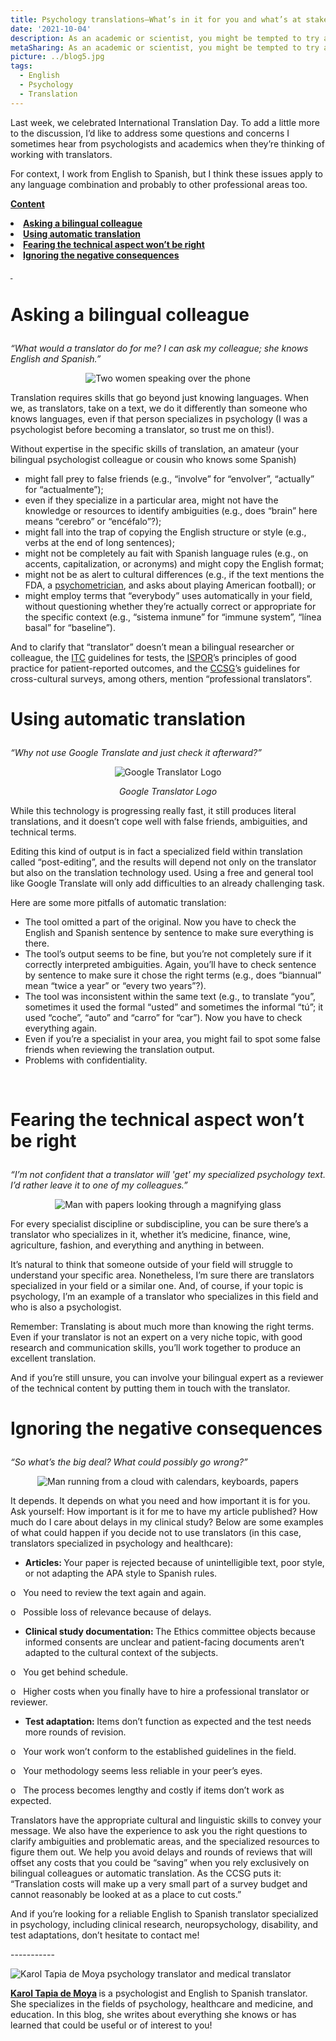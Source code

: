 ```yaml
---
title: Psychology translations—What’s in it for you and what’s at stake?
date: '2021-10-04'
description: As an academic or scientist, you might be tempted to try a DIY translation. But what are the pitfalls of not using a professional translator? / Si haces parte de la comunidad científica o investigadora, quizá tengas la tentación de traducir tú mismo o pedírselo a un colega, pero ¿cuáles son las desventajas de no usar un traductor profesional?
metaSharing: As an academic or scientist, you might be tempted to try a DIY translation. But what are the pitfalls of not using a professional translator?
picture: ../blog5.jpg
tags:
  - English
  - Psychology
  - Translation
---
```


<p>Last week, we celebrated International Translation Day. To add a little more to the discussion, I&rsquo;d like to address some questions and concerns I sometimes hear from psychologists and academics when they&rsquo;re thinking of working with translators.</p>
<p>For context, I work from English to Spanish, but I think these issues apply to any language combination and probably to other professional areas too.</p>
<p><strong><u>Content</u></strong></p>
<li><b><a href="#anchor-1">Asking a bilingual colleague</a></b></li>
<li><b><a href="#anchor-2">Using automatic translation</a></b></li>
<li><b><a href="#anchor-3">Fearing the technical aspect won&rsquo;t be right</a></b></li>
<li><b><a href="#anchor-4">Ignoring the negative consequences</a></b></li>
<p><strong><u>&nbsp;</u></strong></p>
<p  style="scroll-margin-top: 50px" id="anchor-1"><span></p>
<h1><p><strong>Asking a bilingual colleague</strong></p></h1>
<p><em>&ldquo;What would a translator do for me? I can ask my colleague; she knows English and Spanish.&rdquo;</em></p>

<p align="center">
  <img src="../../blog5-1.jpg " alt="Two women speaking over the phone">
</p>

<p>Translation requires skills that go beyond just knowing languages. When we, as translators, take on a text, we do it differently than someone who knows languages, even if that person specializes in psychology (I was a psychologist before becoming a translator, so trust me on this!).</p>
<p>Without expertise in the specific skills of translation, an amateur (your bilingual psychologist colleague or cousin who knows some Spanish)</p>
<ul>
<li>might fall prey to false friends (e.g., &ldquo;involve&rdquo; for &ldquo;envolver&rdquo;, &ldquo;actually&rdquo; for &ldquo;actualmente&rdquo;);</li>
<li>even if they specialize in a particular area, might not have the knowledge or resources to identify ambiguities (e.g., does &ldquo;brain&rdquo; here means &ldquo;cerebro&rdquo; or &ldquo;enc&eacute;falo&rdquo;?);</li>
<li>might fall into the trap of copying the English structure or style (e.g., verbs at the end of long sentences);</li>
<li>might not be completely au fait with Spanish language rules (e.g., on accents, capitalization, or acronyms) and might copy the English format;</li>
<li>might not be as alert to cultural differences (e.g., if the text mentions the FDA,&nbsp;a <a href="https://psytranslations.com/blog/blog_3%20psychometrist%20psychometrician%20/">psychometrician</a>, and asks about playing American football); or</li>
<li>might employ terms that &ldquo;everybody&rdquo; uses automatically in your field, without questioning whether they&rsquo;re actually correct or appropriate for the specific context (e.g., &ldquo;sistema inmune&rdquo; for &ldquo;immune system&rdquo;, &ldquo;l&iacute;nea basal&rdquo; for &ldquo;baseline&rdquo;).</li>
</ul>
<p>And to clarify that &ldquo;translator&rdquo; doesn&rsquo;t mean a bilingual researcher or colleague, the <a href="https://www.intestcom.org/files/guideline_test_adaptation_2ed.pdf">ITC</a> guidelines for tests, the <a href="https://pubmed.ncbi.nlm.nih.gov/15804318/">ISPOR</a>&rsquo;s principles of good practice for patient-reported outcomes, and the <a href="https://ccsg.isr.umich.edu/wp-content/uploads/2020/02/CCSG_Guidelines_Archive_2010_Version.pdf">CCSG</a>&rsquo;s guidelines for cross-cultural surveys, among others, mention &ldquo;professional translators&rdquo;.&nbsp;&nbsp;</p>

<p  style="scroll-margin-top: 50px" id="anchor-2"><span></p>
<h1><p><strong>Using automatic translation</strong></p></h1>
<p><em>&ldquo;Why not use Google Translate and just check it afterward?&rdquo;</em></p>

<p align="center">
  <img src="../../blog5-2.jpg " alt="Google Translator Logo">
</p>
<p align="center">
  <i>Google Translator Logo</i>

<p>While this technology is progressing really fast, it still produces literal translations, and it doesn&rsquo;t cope well with false friends, ambiguities, and technical terms.</p>
<p>Editing this kind of output is in fact a specialized field within translation called &ldquo;post-editing&rdquo;, and the results will depend not only on the translator but also on the translation technology used. Using a free and general tool like Google Translate will only add difficulties to an already challenging task.</p>
<p>Here are some more pitfalls of automatic translation:</p>
<ul>
<li>The tool omitted a part of the original. Now you have to check the English and Spanish sentence by sentence to make sure everything is there.</li>
<li>The tool&rsquo;s output seems to be fine, but you&rsquo;re not completely sure if it correctly interpreted ambiguities. Again, you&rsquo;ll have to check sentence by sentence to make sure it chose the right terms (e.g., does &ldquo;biannual&rdquo; mean &ldquo;twice a year&rdquo; or &ldquo;every two years&rdquo;?).</li>
<li>The tool was inconsistent within the same text (e.g., to translate &ldquo;you&rdquo;, sometimes it used the formal &ldquo;usted&rdquo; and sometimes the informal &ldquo;t&uacute;&rdquo;; it used &ldquo;coche&rdquo;, &ldquo;auto&rdquo; and &ldquo;carro&rdquo; for &ldquo;car&rdquo;). Now you have to check everything again.</li>
<li>Even if you&rsquo;re a specialist in your area, you might fail to spot some false friends when reviewing the translation output.</li>
<li>Problems with confidentiality.</li>
</ul>
<p>&nbsp;</p>
<p  style="scroll-margin-top: 50px" id="anchor-3"><span></p>
<h1><p><strong>Fearing the technical aspect won&rsquo;t be right</strong></p></h1>
<p><em>&ldquo;I&rsquo;m not confident that a translator will 'get' my specialized psychology text. I&rsquo;d rather leave it to one of my colleagues.&rdquo;</em></p>

<p align="center">
  <img src="../../blog5-3.jpg " alt="Man with papers looking through a magnifying glass">
</p>

<p>For every specialist discipline or subdiscipline, you can be sure there&rsquo;s a translator who specializes in it, whether it&rsquo;s medicine, finance, wine, agriculture, fashion, and everything and anything in between.&nbsp;</p>
<p>It&rsquo;s natural to think that someone outside of your field will struggle to understand your specific area. Nonetheless, I&rsquo;m sure there are translators specialized in your field or a similar one.&nbsp;And, of course, if your topic is psychology, I&rsquo;m an example of a translator who specializes in this field and who is also a psychologist.</p>
<p>Remember: Translating is about much more than knowing the right terms. Even if your translator is not an expert on a very niche topic, with good research and communication skills, you&rsquo;ll work together to produce an excellent translation.</p>
<p>And if you&rsquo;re still unsure, you can involve your bilingual expert as a reviewer of the technical content by putting them in touch with the translator.</p>

<p  style="scroll-margin-top: 50px" id="anchor-4"><span></p>
<h1><p><strong>Ignoring the negative consequences</strong></p></h1>
<p><em>&ldquo;So what&rsquo;s the big deal? What could possibly go wrong?&rdquo;</em></p>

<p align="center">
  <img src="../../blog5-4.jpg " alt="Man running from a cloud with calendars, keyboards, papers">
</p>

<p>It depends. It depends on what you need and how important it is for you. Ask yourself: How important is it for me to have my article published? How much do I care about delays in my clinical study? Below are some examples of what could happen if you decide not to use translators (in this case, translators specialized in psychology and healthcare):</p>
<ul>
<li><strong>Articles: </strong>Your paper is rejected because of unintelligible text, poor style, or not adapting the APA style to Spanish rules.</li>
</ul>
<p>o&nbsp;&nbsp; You need to review the text again and again.</p>
<p>o&nbsp;&nbsp; Possible loss of relevance because of delays.</p>
<ul>
<li><strong>Clinical study documentation: </strong>The Ethics committee objects because informed consents are unclear and patient-facing documents aren&rsquo;t adapted to the cultural context of the subjects.</li>
</ul>
<p>o&nbsp;&nbsp; You get behind schedule.</p>
<p>o&nbsp;&nbsp; Higher costs when you finally have to hire a professional translator or reviewer.</p>
<ul>
<li><strong>Test adaptation: </strong>Items don&rsquo;t function as expected and the test needs more rounds of revision. &nbsp;</li>
</ul>
<p>o&nbsp;&nbsp; Your work won&rsquo;t conform to the established guidelines in the field.</p>
<p>o&nbsp;&nbsp; Your methodology seems less reliable in your peer&rsquo;s eyes.</p>
<p>o&nbsp;&nbsp; The process becomes lengthy and costly if items don&rsquo;t work as expected.</p>
<p>Translators have the appropriate cultural and linguistic skills to convey your message. We also have the experience to ask you the right questions to clarify ambiguities and problematic areas, and the specialized resources to figure them out. We help you avoid delays and rounds of reviews that will offset any costs that you could be &ldquo;saving&rdquo; when you rely exclusively on bilingual colleagues or automatic translation. As the CCSG puts it: &ldquo;Translation costs will make up a very small part of a survey budget and cannot reasonably be looked at as a place to cut costs.&rdquo;</p>
<p>And if you&rsquo;re looking for a reliable English to Spanish translator specialized in psychology, including clinical research, neuropsychology, disability, and test adaptations, don&rsquo;t hesitate to contact me!</p>
</p>
<p>
    -----------
</p>
<p>
<p align="left">
  <img src="../../karol small.jpg " alt="Karol Tapia de Moya psychology translator and medical translator">
</p>
    <strong>
        <a href="https://psytranslations.com/contact/">Karol Tapia de Moya</a>
    </strong>
    is a psychologist and English to Spanish translator. She specializes in the
    fields of psychology, healthcare and medicine, and education. In this blog,
she writes about everything she knows
    or has learned that could be useful or of interest to you!
</p>
<div>
    <div>
        <div id="_com_7">
        </div>
    </div>
</div>
<div>
    <div>
        <div id="_com_7">
        </div>
    </div>
</div>

